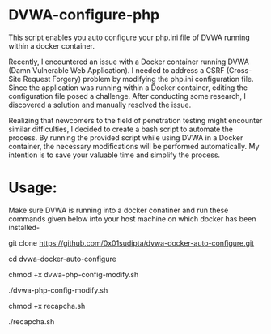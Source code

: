 # DVWA-configure-php

This script enables you auto configure your php.ini file of DVWA running within a docker container.

Recently, I encountered an issue with a Docker container running DVWA (Damn Vulnerable Web Application). I needed to address a CSRF (Cross-Site Request Forgery) problem by modifying the php.ini configuration file. Since the application was running within a Docker container, editing the configuration file posed a challenge. After conducting some research, I discovered a solution and manually resolved the issue.

Realizing that newcomers to the field of penetration testing might encounter similar difficulties, I decided to create a bash script to automate the process. By running the provided script while using DVWA in a Docker container, the necessary modifications will be performed automatically. My intention is to save your valuable time and simplify the process.

# Usage:

Make sure DVWA is running into a docker conatiner and run these commands given below into your host machine on which docker has been installed-

git clone https://github.com/0x01sudipta/dvwa-docker-auto-configure.git

cd dvwa-docker-auto-configure

chmod +x dvwa-php-config-modify.sh 

./dvwa-php-config-modify.sh 

chmod +x recapcha.sh

./recapcha.sh
